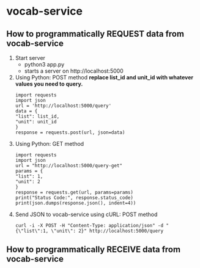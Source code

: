 # vocab-service

## How to programmatically REQUEST data from vocab-service
1. Start server
    - python3 app.py
    - starts a server on http://localhost:5000
2. Using Python: POST method
    **replace list_id and unit_id with whatever values
    you need to query.**
    ```
    import requests
    import json
    url = 'http://localhost:5000/query'
    data = {
    "list": list_id,
    "unit": unit_id
    }
    response = requests.post(url, json=data)
    ```
3. Using Python: GET method
    ```
    import requests
    import json
    url = "http://localhost:5000/query-get"
    params = {
    "list": 1,
    "unit": 2
    }
    response = requests.get(url, params=params)
    print("Status Code:", response.status_code)
    print(json.dumps(response.json(), indent=4))

3. Send JSON to vocab-service using cURL: POST method
    ```
    curl -i -X POST -H "Content-Type: application/json" -d "{\"list\":1, \"unit\": 2}" http://localhost:5000/query
    ```


## How to programmatically RECEIVE data from vocab-service
